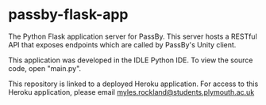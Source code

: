 # passby-flask-app
The Python Flask application server for PassBy. This server hosts a RESTful API that exposes endpoints which are called by PassBy's Unity client.

This application was developed in the IDLE Python IDE. To view the source code, open "main.py".

This repository is linked to a deployed Heroku application. For access to this Heroku application, please email myles.rockland@students.plymouth.ac.uk